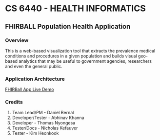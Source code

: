 # CS 6440 - HEALTH INFORMATICS
## FHIRBALL Population Health Application

### Overview
This is a web-based visualization tool that extracts the  prevalence medical conditions and procedures in a given population and builds visual geo-based analytics that may be useful to government agencies, researchers and even the general public.

### Application Architecture


[FHIRBall App Live Demo](http://bernal89.github.io)

### Credits

1. Team Lead/PM - Daniel Bernal
1. Developer/Tester - Abhinav Khanna
1. Developer - Thomas Nyongesa
1. Tester/Docs - Nicholas Kefauver
1. Tester - Kim Heonkook
